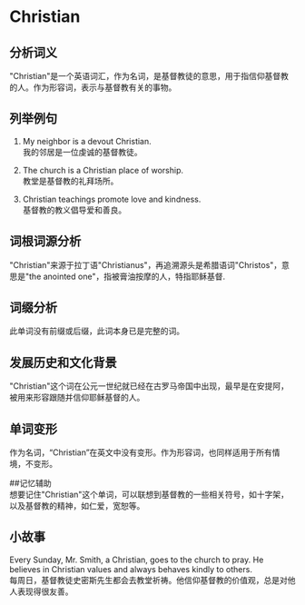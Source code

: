 # Christian

## 分析词义

  

"Christian"是一个英语词汇，作为名词，是基督教徒的意思，用于指信仰基督教的人。作为形容词，表示与基督教有关的事物。

  

## 列举例句

  

1.  My neighbor is a devout Christian.  
    我的邻居是一位虔诚的基督教徒。
    
      
    
2.  The church is a Christian place of worship.  
    教堂是基督教的礼拜场所。
    
      
    
3.  Christian teachings promote love and kindness.  
    基督教的教义倡导爱和善良。
    
      
    

  

## 词根词源分析

  

"Christian"来源于拉丁语"Christianus"，再追溯源头是希腊语词"Christos"，意思是"the anointed one"，指被膏油按摩的人，特指耶稣基督.

  

## 词缀分析

  

此单词没有前缀或后缀，此词本身已是完整的词。

  

## 发展历史和文化背景

  

"Christian"这个词在公元一世纪就已经在古罗马帝国中出现，最早是在安提阿，被用来形容跟随并信仰耶稣基督的人。

  

## 单词变形

  

作为名词，“Christian”在英文中没有变形。作为形容词，也同样适用于所有情境，不变形。

  

##记忆辅助  
想要记住"Christian"这个单词，可以联想到基督教的一些相关符号，如十字架，以及基督教的精神，如仁爱，宽恕等。

  

## 小故事

  

Every Sunday, Mr. Smith, a Christian, goes to the church to pray. He believes in Christian values and always behaves kindly to others.  
每周日，基督教徒史密斯先生都会去教堂祈祷。他信仰基督教的价值观，总是对他人表现得很友善。
